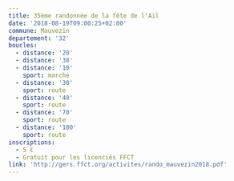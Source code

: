```yaml
---
title: 35ème randonnée de la fête de l'Ail
date: '2018-08-19T09:00:25+02:00'
commune: Mauvezin
departement: '32'
boucles:
  - distance: '20'
  - distance: '38'
  - distance: '10'
    sport: marche
  - distance: '30'
    sport: route
  - distance: '40'
    sport: route
  - distance: '70'
    sport: route
  - distance: '100'
    sport: route
inscriptions:
  - 5 €
  - Gratuit pour les licenciés FFCT
link: 'http://gers.ffct.org/activites/rando_mauvezin2018.pdf'
---
```


